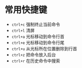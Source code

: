 # 常用快捷键

* `ctrl+c` 强制终止当前命令
* `ctrl+l` 清屏
* `ctrl+a` 光标移动到命令行首
* `ctrl+e` 光标移动到命令行尾
* `ctrl+u` 从光标所在位置删除到行首
* `ctrl+z` 把命令放入后台
* `ctrl+r` 在历史命令中搜索
